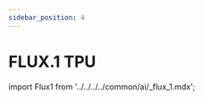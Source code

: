 ```yaml
---
sidebar_position: 4
---
```


# FLUX.1 TPU

import Flux1 from '../../../../common/ai/\_flux_1.mdx';

<Flux1 />
